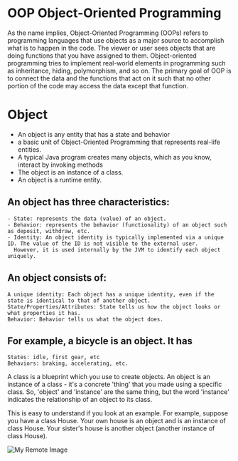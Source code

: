 # OOP Object-Oriented Programming

As the name implies, Object-Oriented Programming (OOPs) refers to programming languages 
that use objects as a major source to accomplish what is to happen in the code. 
The viewer or user sees objects that are doing functions that you have assigned to them.
Object-oriented programming tries to implement real-world elements in programming 
such as inheritance, hiding, polymorphism, and so on.
The primary goal of OOP is to connect the data and the functions 
that act on it such that no other portion of the code may access the data except that function.

# Object
  - An object is any entity that has a state and behavior
  - a basic unit of Object-Oriented Programming that represents real-life entities.
  -  A typical Java program creates many objects, which as you know, interact by invoking methods
  -  The object is an instance of a class.
  -  An object is a runtime entity.
  
 ## An object has three characteristics:
    - State: represents the data (value) of an object.
    - Behavior: represents the behavior (functionality) of an object such as deposit, withdraw, etc.
    - Identity: An object identity is typically implemented via a unique ID. The value of the ID is not visible to the external user. 
      However, it is used internally by the JVM to identify each object uniquely.
      
 ## An object consists of:

    A unique identity: Each object has a unique identity, even if the state is identical to that of another object.
    State/Properties/Attributes: State tells us how the object looks or what properties it has.
    Behavior: Behavior tells us what the object does.
      
 ## For example, a bicycle is an object. It has

    States: idle, first gear, etc
    Behaviors: braking, accelerating, etc.
    
 A class is a blueprint which you use to create objects. An object is an instance of a class - it's a concrete 'thing' that you made using a specific class. So, 'object' and 'instance' are the same thing, but the word 'instance' indicates the relationship of an object to its class.

This is easy to understand if you look at an example. For example, suppose you have a class House. Your own house is an object and is an instance of class House. Your sister's house is another object (another instance of class House).

![My Remote Image](https://www.freecodecamp.org/news/content/images/2020/04/cookie-cutter.jpg)

  
  


